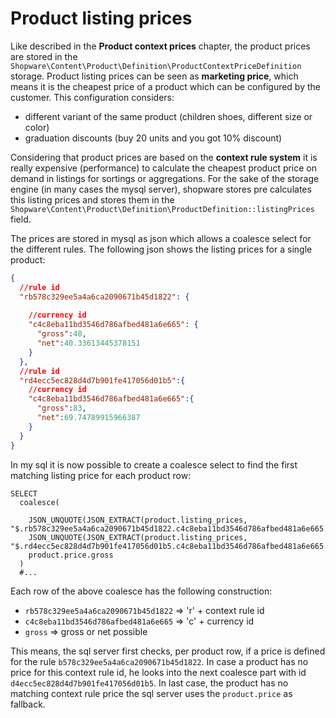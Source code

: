 # Product listing prices

Like described in the **Product context prices** chapter, the product prices are stored in the `Shopware\Content\Product\Definition\ProductContextPriceDefinition` storage.
Product listing prices can be seen as **marketing price**, which means it is the cheapest price of a product which can be configured by the customer.
This configuration considers:
* different variant of the same product (children shoes, different size or color)
* graduation discounts (buy 20 units and you got 10% discount)

Considering that product prices are based on the **context rule system** it is really expensive (performance) to calculate the cheapest product price on demand in listings for sortings or aggregations.
For the sake of the storage engine (in many cases the mysql server), shopware stores pre calculates this listing prices and stores them in the `Shopware\Content\Product\Definition\ProductDefinition::listingPrices` field.

The prices are stored in mysql as json which allows a coalesce select for the different rules. The following json shows the listing prices for a single product:

```json
{
  //rule id
  "rb578c329ee5a4a6ca2090671b45d1822": {
  
    //currency id  
    "c4c8eba11bd3546d786afbed481a6e665": {
      "gross":48,
      "net":40.33613445378151
    }
  },
  //rule id
  "rd4ecc5ec828d4d7b901fe417056d01b5":{
    //currency id
    "c4c8eba11bd3546d786afbed481a6e665":{
      "gross":83,
      "net":69.74789915966387
    }
  }
}
```

In my sql it is now possible to create a coalesce select to find the first matching listing price for each product row:
```mysql
SELECT 
  coalesce(
    
    JSON_UNQUOTE(JSON_EXTRACT(product.listing_prices, "$.rb578c329ee5a4a6ca2090671b45d1822.c4c8eba11bd3546d786afbed481a6e665.gross"))
    JSON_UNQUOTE(JSON_EXTRACT(product.listing_prices, "$.rd4ecc5ec828d4d7b901fe417056d01b5.c4c8eba11bd3546d786afbed481a6e665.gross"))
    product.price.gross
  )
  #...
```

Each row of the above coalesce has the following construction:
* `rb578c329ee5a4a6ca2090671b45d1822` => 'r' + context rule id
* `c4c8eba11bd3546d786afbed481a6e665` => 'c' + currency id
* `gross` => gross or net possible

This means, the sql server first checks, per product row, if a price is defined for the rule `b578c329ee5a4a6ca2090671b45d1822`. In case a product
has no price for this context rule id, he looks into the next coalesce part with id `d4ecc5ec828d4d7b901fe417056d01b5`. In last case, the product has no matching context rule price
the sql server uses the `product.price` as fallback.
